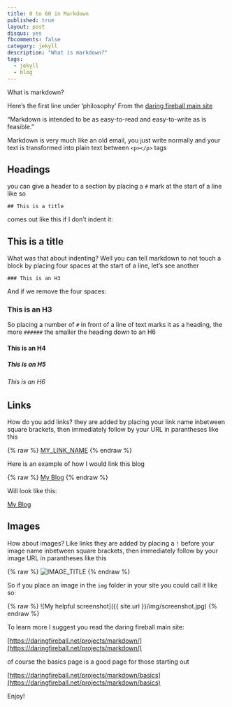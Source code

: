 ```yaml
---
title: 0 to 60 in Markdown
published: true
layout: post
disqus: yes
fbcomments: false
category: jekyll
description: "What is markdown?"
tags: 
  - jekyll
  - blog
---
```



What is markdown?

Here’s the first line under ‘philosophy’ From the [daring fireball main site](https://daringfireball.net/projects/markdown/syntax) 

“Markdown is intended to be as easy-to-read and easy-to-write as is feasible.”

Markdown is very much like an old email, you just write normally and your text is transformed into plain text between `<p></p>` tags

## Headings

you can give a header to a section by placing a `#` mark at the start of a line like so

    ## This is a title

comes out like this if I don’t indent it:

## This is a title

What was that about indenting?  Well you can tell markdown to not touch a block by placing four spaces at the start of a line, let’s see another

    ### This is an H3

And if we remove the four spaces:

### This is an H3

So placing a number of `#` in front of a line of text marks it as a heading, the more `######` the smaller the heading down to an H6

#### This is an H4
##### This is an H5
###### This is an H6

## Links

How do you add links? they are added by placing your link name inbetween square brackets, then immediately follow by your URL in parantheses like this

{% raw  %}
    [MY_LINK_NAME](http://example.com/)
{% endraw  %}

Here is an example of how I would link this blog

{% raw  %}
    [My Blog](http://joshuacox.github.io/)
{% endraw  %}

Will look like this:

[My Blog](http://joshuacox.github.io/)

## Images

How about images? Like links they are added by placing a `!` before your image name inbetween square brackets, then immediately follow by your image URL in parantheses like this

{% raw  %}
    ![IMAGE_TITLE](PICTURE_URL)
{% endraw  %}

So if you place an image in the `img` folder in your site you could call it like so:

{% raw  %}
    ![My helpful screenshot]({{ site.url }}/img/screenshot.jpg)
{% endraw  %}

To learn more I suggest you read the daring fireball main site:

[https://daringfireball.net/projects/markdown/](https://daringfireball.net/projects/markdown/)

of course the basics page is a good page for those starting out

[https://daringfireball.net/projects/markdown/basics](https://daringfireball.net/projects/markdown/basics)

Enjoy!
